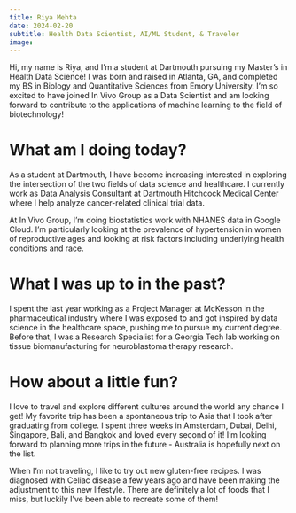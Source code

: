 ```yaml
---
title: Riya Mehta
date: 2024-02-20
subtitle: Health Data Scientist, AI/ML Student, & Traveler
image:
---
```


Hi, my name is Riya, and I’m a student at Dartmouth pursuing my Master’s in Health Data Science! I was born and raised in Atlanta, GA, and completed my BS in Biology and Quantitative Sciences from Emory University. I’m so excited to have joined In Vivo Group as a Data Scientist and am looking forward to contribute to the applications of machine learning to the field of biotechnology!

# What am I doing today?
As a student at Dartmouth, I have become increasing interested in exploring the intersection of the two fields of data science and healthcare. I currently work as Data Analysis Consultant at Dartmouth Hitchcock Medical Center where I help analyze cancer-related clinical trial data. 

At In Vivo Group, I’m doing biostatistics work with NHANES data in Google Cloud. I’m particularly looking at the prevalence of hypertension in women of reproductive ages and looking at risk factors including underlying health conditions and race. 

# What I was up to in the past?
I spent the last year working as a Project Manager at McKesson in the pharmaceutical industry where I was exposed to and got inspired by data science in the healthcare space, pushing me to pursue my current degree. Before that, I was a Research Specialist for a Georgia Tech lab working on tissue biomanufacturing for neuroblastoma therapy research.

# How about a little fun?
I love to travel and explore different cultures around the world any chance I get! My favorite trip has been a spontaneous trip to Asia that I took after graduating from college. I spent three weeks in Amsterdam, Dubai, Delhi, Singapore, Bali, and Bangkok and loved every second of it! I’m looking forward to planning more trips in the future - Australia is hopefully next on the list.

When I’m not traveling, I like to try out new gluten-free recipes. I was diagnosed with Celiac disease a few years ago and have been making the adjustment to this new lifestyle. There are definitely a lot of foods that I miss, but luckily I’ve been able to recreate some of them!
